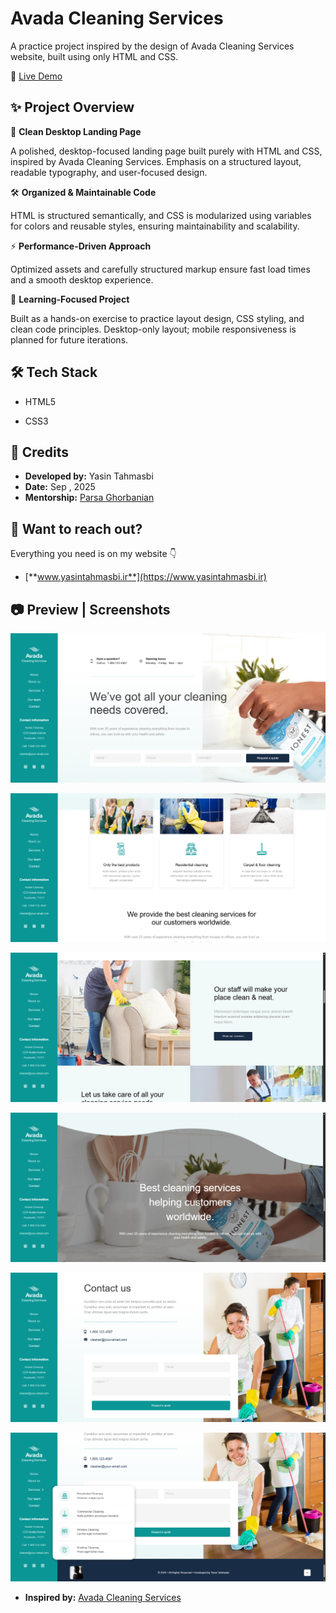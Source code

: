 
# Avada Cleaning Services

A practice project inspired by the design of Avada Cleaning Services website, built using only HTML and CSS.

🔗 [Live Demo](https://yasin-tahmasbi.github.io/avada-cleaning-services/)

## ✨ Project Overview

🌟 **Clean Desktop Landing Page**

A polished, desktop-focused landing page built purely with HTML and CSS, inspired by Avada Cleaning Services. Emphasis on a structured layout, readable typography, and user-focused design.

🛠 **Organized & Maintainable Code**

HTML is structured semantically, and CSS is modularized using variables for colors and reusable styles, ensuring maintainability and scalability.

⚡ **Performance-Driven Approach**

Optimized assets and carefully structured markup ensure fast load times and a smooth desktop experience.

🎯 **Learning-Focused Project**

Built as a hands-on exercise to practice layout design, CSS styling, and clean code principles. Desktop-only layout; mobile responsiveness is planned for future iterations.
## 🛠️ Tech Stack

- HTML5

- CSS3


## 👤 Credits

- **Developed by:** Yasin Tahmasbi
- **Date:** Sep , 2025
- **Mentorship:** [Parsa Ghorbanian](https://www.instagram.com/parsa_ghorbanian_web/#)

## **🔗 Want to reach out?**

Everything you need is on my website 👇

-  [**www.yasintahmasbi.ir**](https://www.yasintahmasbi.ir)


## 📷 Preview | Screenshots

![Homepage Screenshot](img/sc1.png)


![Homepage Screenshot](img/sc2.png)


![Homepage Screenshot](img/sc3.png)


![Homepage Screenshot](img/sc4.png)


![Homepage Screenshot](img/sc5.png)


![Homepage Screenshot](img/sc6.png)


- **Inspired by:** [Avada Cleaning Services](https://avada.website/cleaning-services/)

